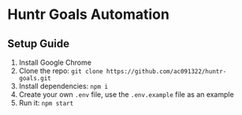 # Huntr Goals Automation

## Setup Guide
1. Install Google Chrome
2. Clone the repo: `git clone https://github.com/ac091322/huntr-goals.git`
3. Install dependencies: `npm i`
4. Create your own `.env` file, use the `.env.example` file as an example
5. Run it: `npm start`
